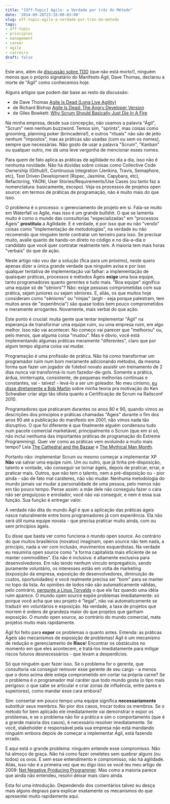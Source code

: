 ```yaml
---
title: "[Off-Topic] Agile: a Verdade por trás do Método"
date: '2014-09-28T23:18:00-03:00'
slug: off-topic-agile-a-verdade-por-tras-do-metodo
tags:
- off-topic
- principles
- management
- career
- agile
- carreira
draft: false
---
```


Este ano, além da [discussão sobre TDD](http://www.akitaonrails.com/2014/08/23/small-bite-um-pouco-tarde-o-grande-debate-sobre-tdd) (que não está morto!), ninguém menos que o próprio signatário do Manifesto Ágil, Dave Thomas, declarou a morte de "Ágil" como conhecemos hoje.

Alguns artigos que podem dar base ao resto da discussão:

* de Dave Thomas [Agile Is Dead (Long Live Agility)](http://pragdave.me/blog/2014/03/04/time-to-kill-agile/)
* de Richard Bishop [Agile Is Dead: The Angry Developer Version](http://rubiquity.com/2014/03/12/agile-is-dead-angry-developer.html)
* de Giles Bowkett: [Why Scrum Should Basically Just Die In A Fire](http://gilesbowkett.blogspot.com.br/2014/09/why-scrum-should-basically-just-die-in.html)

Na minha empresa, desde sua concepção, não usamos a palavra "Ágil", "Scrum" nem nenhum buzzword. Temos sim, "sprints", mas coisas como grooming, planning poker (brincadeira!), e outros "rituais" não são de jeito nenhum "impostos", mas as práticas são usadas (com ou sem os nomes), sempre que necessárias. Não gosto de usar a palavra "Scrum", "Kanban" ou qualquer outro, me dá uma leve vergonha de mencionar esses nomes.

Para quem de fato aplica as práticas de agilidade no dia a dia, isso não é nenhuma novidade. Não há dúvidas sobre coisas como Collective Code Ownership (Github!), Continuous Integration (Jenkins, Travis, Semaphore, etc), Test Driven Development (Rspec, Jasmine, Capybara, etc), Refactoring, YAGNI, User Stories/Requirements/Use Cases (ou tanto faz a nomenclatura: basicamente, escopo). Veja os processos de projetos open source: em termos de práticas de programação, não é muito mais do que isso.

O problema é o processo: o gerenciamento de projeto em si. Fala-se muito em Waterfall vs Agile, mas isso é um grande bullshit. O que se lamenta muito é como o mundo das consultorias "especializadas" em "processos Ágeis" **prostituiu** a Agilidade. E é verdade, é por isso que eu não "vendo" coisas como "implementação de metodologias", na verdade eu não recomendo que ninguém tente contratar um terceiro para isso. Se precisar muito, avalie quanto de hands-on direto no código e no dia-a-dia o candidato que você quer contratar realmente tem. A maioria tem mais horas "verbais" do que de ação.

Neste artigo não vou dar a solução (fica para um próximo), neste quero apenas dizer a única grande verdade que ninguém avisa e por isso qualquer tentativa de implementação vai falhar: a implementação de quaisquer práticas, processos e métodos Ágeis **exige** uma boa equipe, tanto programadores quanto gerentes e tudo mais. "Boa equipe" significa uma equipe só de "sêniors"? Não: exige pessoas comprometidas com sua prática, sejam juniores ou sejam sêniores. E, aliás, os que muitos hoje consideram como "sêniores" ou "ninjas" (argh - seja porque palestram, tem muitos anos de "experiência") são quase todos bem pouco comprometidos e meramente arrogantes. Novamente, mais verbal do que ação.

Este ponto é crucial: muita gente que tentar implementar "Ágil" na esperança de transformar uma equipe ruim, ou uma empresa ruim, em algo melhor. Isso não vai acontecer. No começo vai parecer que "melhorou" ou, pelo menos, que alguma coisa "mudou". Mas é óbvio, você está implementando algumas práticas meramente "diferentes", claro que por algum tempo alguma coisa vai mudar.

Programação é uma profissão de prática. Não há como transformar um programador ruim num bom meramente adicionando métodos, da mesma forma que fazer um jogador de futebol novato assistir um treinamento de 2 dias nunca vai transformá-lo num fazedor-de-gols. Somente a prática, árdua, ininterrupta, consistente, de pequenas melhorias contínuas e constantes, vai - talvez! - levá-lo a ser um goleador. No meu cinismo, [eu disse diretamente a Bob Martin](http://www.akitaonrails.com/2010/06/16/railsconf-2010-video-entrevista-robert-martin) sobre minha teoria pra motivação do Ken Schwaber criar algo tão idiota quanto a Certificação de Scrum na Railsconf 2010.

Programadores que praticaram durantes os anos 80 e 90, quando vimos as descrições dos princípios e práticas chamadas "Ágeis" durante o fim dos anos 90 até a publicação do manifesto em 2001, não vimos nada tão disruptivo. O que foi diferente é que finalmente alguém condensou tudo num pacote comercial marketável, principalmente o Scrum (que em si só, não inclui nenhuma das importantes práticas de programação do Extreme Programming). Quer ver como as práticas vem evoluindo a muito mais tempo? Leia [The Cathedral and the Bazaar](http://www.amazon.com/Cathedral-Bazaar-Musings-Accidental-Revolutionary-ebook/dp/B0026OR3LM/ref=sr_1_1?s=books&ie=UTF8&qid=1411957445&sr=1-1&keywords=the+cathedral+and+the+bazaar) e [The Mythical Man Month](http://www.amazon.com/The-Mythical-Man-Month-Engineering-Anniversary/dp/0201835959).

Portanto não: implementar Scrum ou mesmo começar a implementar XP **Não** vai salvar uma equipe ruim. Um ou outro, que já tinha pré-disposição, talento e vontade, vão conseguir se tornar ágeis, depois de praticar, errar, e praticar mais. Outros, que não tem o talento, nem a pré-disposição ou - pior ainda - são de fato mal caráteres, não vão mudar. Nenhuma metodologia do mundo jamais vai mudar a personalidade de uma pessoa, pelo menos não em tão pouco tempo. Pense assim: a mãe dele não conseguiu fazer o cara não ser preguiçoso e enrolador, você não vai conseguir, e nem é essa sua função. Sua função é entregar valor.

A verdade não dita do mundo Ágil é que a aplicação das práticas ágeis nasce naturalmente entre bons programadores já com experiência. Ela não será útil numa equipe novata - que precisa praticar muito ainda, com ou sem princípios ágeis.

Eu disse que basta ver como funciona o mundo open source. Ao contrário do que muitos brasileiros (novatos) imaginam, open source não tem nada, a princípio, nada a ver com inclusão, movimentos esquerdistas. Na verdade eu resumiria open source como "a forma capitalista mais eficiente de se manter commodities". Ela não é inclusiva: é altamente exclusiva para desenvolvedores. Em não tendo nenhum vínculo empregatício, sendo puramente voluntário, os interesses estão em volta de marketing (exposição da empresa, exposição de desenvolvedores, diminuição de custos, oportunidades) e você realmente precisa ser "bom" para se manter no topo da lista. As opiniões de todos não são automaticamente válidas, pelo contrário, [pergunte a Linus Torvalds](http://linux.slashdot.org/story/13/07/15/2316219/kernel-dev-tells-linus-torvalds-to-stop-using-abusive-language) o que ele faz quando uma idéia ruim aparece. O mundo open source expõe problemas imediatamente: só porque você acha que seu projeto é "legal", não vai automaticamente se traduzir em voluntários e exposição. Na verdade, a taxa de projetos que morrem é ordens de grandeza maior do que projetos que ganham exposição. O mundo open source, ao contrário do mundo comercial, mata projetos muito mais rapidamente.

Ágil foi feito para **expor** os problemas o quanto antes. Entenda: as práticas Ágeis são mecanismos de exposição de problemas! Ágil é um mecanismo de redução e gerenciamento de **Risco**! Encontrar os obstáculos no momento em que eles acontecem, e tratá-los imediatamente para mitigar riscos futuros desnecessários - que levam a desperdícios.

Só que ninguém quer fazer isso. Se o problema for o gerente, que consultoria vai conseguir remover esse gerente de seu cargo - a menos que o dono acima dele esteja comprometido em cortar na própria carne? Se o problema é o programador mal caráter que todo mundo gosta (o tipo mais perigoso: o que sabe se articular e criar zonas de influência, entre pares e superiores), como mandar esse cara embora? 

Sim: consertar em pouco tempo uma equipe significa **necessariamente** substituir seus membros. No pior dos casos, trocar todos os membros. Se o método for bem aplicado ele imediatamente vai demonstrar e expor os problemas, e se o problema não for a prática e sim o comportamento (que é a grande maioria dos casos), é necessário resolver imediatamente. Se você, stakeholder e responsável pela sua empresa não está mandando ninguém embora depois de começar a implementar Ágil, está fazendo errado.

E aqui está o grande problema: ninguém entende esse compromisso. Não há almoço de graça. Não há como fazer omeletes sem quebrar alguns (ou todos) os ovos. E sem esse entendimento e compromisso, não há agilidade. Aliás, isso não é a primeira vez que eu digo isso se você leu meu artigo de 2009: [Net Negative Producing Programmer](http://www.akitaonrails.com/2009/03/30/off-topic-net-negative-producing-programmer). Mas como a maioria parece que ainda não entendeu, resolvi deixar mais claro ainda.

Esta foi uma introdução. Dependendo dos comentários talvez eu desça mais alguns degraus para explicar exatamente os mecanismos do que apresentei muito rapidamente aqui.
